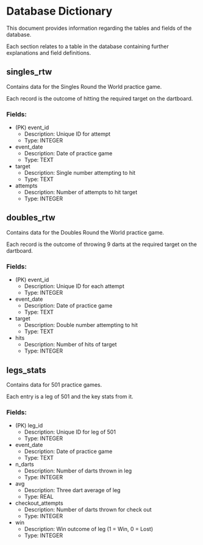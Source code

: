 # Database Dictionary

This document provides information regarding the tables and fields of the database.

Each section relates to a table in the database containing further explanations and field definitions.


## singles_rtw

Contains data for the Singles Round the World practice game.

Each record is the outcome of hitting the required target on the dartboard.

### Fields:
- (PK) event_id
    - Description: Unique ID for attempt
    - Type: INTEGER
- event_date
    - Description: Date of practice game
    - Type: TEXT
- target
    - Description: Single number attempting to hit
    - Type: TEXT
- attempts
    - Description: Number of attempts to hit target
    - Type: INTEGER


## doubles_rtw

Contains data for the Doubles Round the World practice game.

Each record is the outcome of throwing 9 darts at the required target on the dartboard. 


### Fields:
- (PK) event_id
    - Description: Unique ID for each attempt
    - Type: INTEGER
- event_date
    - Description: Date of practice game
    - Type: TEXT
- target
    - Description: Double number attempting to hit
    - Type: TEXT
- hits
    - Description: Number of hits of target
    - Type: INTEGER


## legs_stats

Contains data for 501 practice games.

Each entry is a leg of 501 and the key stats from it.

### Fields:
- (PK) leg_id
    - Description: Unique ID for leg of 501
    - Type: INTEGER
- event_date
    - Description: Date of practice game
    - Type: TEXT
- n_darts
    - Description: Number of darts thrown in leg
    - Type: INTEGER
- avg
    - Description: Three dart average of leg
    - Type: REAL
- checkout_attempts
    - Description: Number of darts thrown for check out
    - Type: INTEGER
- win
    - Description: Win outcome of leg (1 = Win, 0 = Lost)
    - Type: INTEGER
